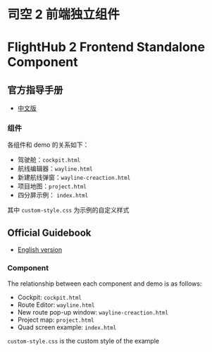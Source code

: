 # 司空 2 前端独立组件 
# FlightHub 2 Frontend Standalone Component 

## 官方指导手册
 - [中文版](https://fh.dji.com/user-manual/cn/custom-development/frontend-components/component-introduction.html)

###  组件

各组件和 demo 的关系如下：

- 驾驶舱：`cockpit.html`
- 航线编辑器：`wayline.html`
- 新建航线弹窗：`wayline-creaction.html`
- 项目地图：`project.html`
- 四分屏示例： `index.html`

其中 `custom-style.css` 为示例的自定义样式


## Official Guidebook
 - [English version](https://fh.dji.com/user-manual/en/custom-development/frontend-components/component-introduction.html)

### Component

The relationship between each component and demo is as follows:

- Cockpit: `cockpit.html`
- Route Editor: `wayline.html`
- New route pop-up window: `wayline-creaction.html`
- Project map: `project.html`
- Quad screen example: `index.html`

`custom-style.css` is the custom style of the example
